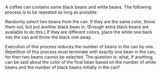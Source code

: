 A coffee can contains some black beans and white beans. The following process is to be repeated as long as possible:
                                                                    
Randomly select two beans from the can. If they are the same color, throw them out, but put another black bean in. (Enough extra black beans are available to do this.) If they are different colors, place the white one back into the can and throw the black one away.          
                                                                    
Execution of this process reduces the number of beans in the can by one. Repetition of this process must terminate with exactly one bean in the can, for then two beans cannot be selected. The question is: what, if anything, can be said about the color of the final bean based on the number of white beans and the number of black beans initially in the can?                                                                   